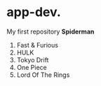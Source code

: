# app-dev.
My first repository
**Spiderman**
1. Fast & Furious
2. HULK
3. Tokyo Drift
4. One Piece
5. Lord Of The Rings
